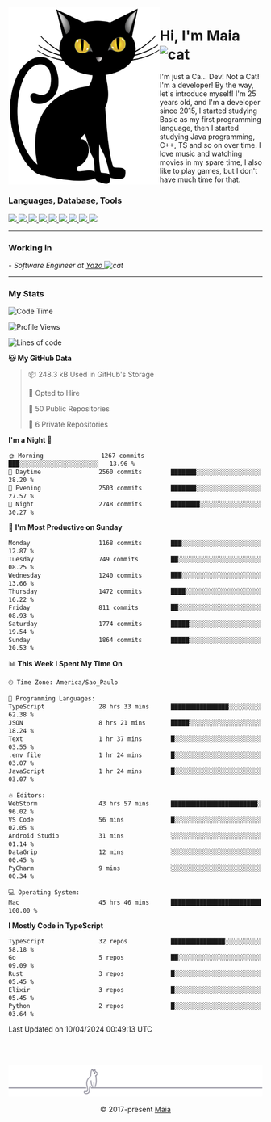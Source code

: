 <img align="left" src="https://raw.githubusercontent.com/gabrielmaialva33/gabrielmaialva33/master/assets/cat_0.png" alt="Stats" width="300px">

<h1 align="left">Hi, I'm Maia 
<img src="https://emojis.slackmojis.com/emojis/images/1643509834/36299/black-cat.gif?1643509834" width="50" height="60" align="center"  alt="cat"/>
</h1>

I'm just a Ca... Dev! Not a Cat! I'm a developer! By the way, let's introduce myself!
I'm 25 years old, and I'm a developer since 2015, I started studying Basic as my first programming
language, then I started studying Java programming, C++, TS and so on over time.
I love music and watching movies in my spare time, I also like to play games, but I don't have much time for that.

<h3 align="left">Languages, Database, Tools</h3>
<p>
  <a href="https://www.typescriptlang.org">
    <img src="https://skillicons.dev/icons?i=ts" />
  </a>
  <a href="https://go.dev">
    <img src="https://skillicons.dev/icons?i=go" />
  </a>
  <a href="https://www.python.org">
    <img src="https://skillicons.dev/icons?i=python" />
  </a>
  <a href="https://gradle.org">
    <img src="https://skillicons.dev/icons?i=gradle" />
  </a>
  <a href="https://redis.io">
    <img src="https://skillicons.dev/icons?i=redis" />
  </a>
  <a href="https://www.mongodb.com">
    <img src="https://skillicons.dev/icons?i=mongodb" />
  </a>
  <a href="https://nodejs.org">
    <img src="https://skillicons.dev/icons?i=nodejs" />
  </a>
  <a href="https://www.javascript.com">
    <img src="https://skillicons.dev/icons?i=js" />
  </a>
  <a href="https://www.docker.com">
    <img src="https://skillicons.dev/icons?i=docker" />
  </a>
</p>

<hr/>

<h3>Working in</h3>

<p><em> - Software Engineer at <a href="[https://pdasolucoes.com.br](https://yazo.com.br/)">Yazo
</a><img src="https://media.giphy.com/media/WUlplcMpOCEmTGBtBW/giphy.gif" width="30" alt="cat"> 
</em></p>

<hr/>

### My Stats

<!--START_SECTION:waka-->
![Code Time](http://img.shields.io/badge/Code%20Time-4%2C120%20hrs%2029%20mins-blue)

![Profile Views](http://img.shields.io/badge/Profile%20Views-17-blue)

![Lines of code](https://img.shields.io/badge/From%20Hello%20World%20I%27ve%20Written-2.5%20million%20lines%20of%20code-blue)

**🐱 My GitHub Data** 

> 📦 248.3 kB Used in GitHub's Storage 
 > 
> 💼 Opted to Hire
 > 
> 📜 50 Public Repositories 
 > 
> 🔑 6 Private Repositories 
 > 
**I'm a Night 🦉** 

```text
🌞 Morning                1267 commits        ███░░░░░░░░░░░░░░░░░░░░░░   13.96 % 
🌆 Daytime                2560 commits        ███████░░░░░░░░░░░░░░░░░░   28.20 % 
🌃 Evening                2503 commits        ███████░░░░░░░░░░░░░░░░░░   27.57 % 
🌙 Night                  2748 commits        ████████░░░░░░░░░░░░░░░░░   30.27 % 
```
📅 **I'm Most Productive on Sunday** 

```text
Monday                   1168 commits        ███░░░░░░░░░░░░░░░░░░░░░░   12.87 % 
Tuesday                  749 commits         ██░░░░░░░░░░░░░░░░░░░░░░░   08.25 % 
Wednesday                1240 commits        ███░░░░░░░░░░░░░░░░░░░░░░   13.66 % 
Thursday                 1472 commits        ████░░░░░░░░░░░░░░░░░░░░░   16.22 % 
Friday                   811 commits         ██░░░░░░░░░░░░░░░░░░░░░░░   08.93 % 
Saturday                 1774 commits        █████░░░░░░░░░░░░░░░░░░░░   19.54 % 
Sunday                   1864 commits        █████░░░░░░░░░░░░░░░░░░░░   20.53 % 
```


📊 **This Week I Spent My Time On** 

```text
🕑︎ Time Zone: America/Sao_Paulo

💬 Programming Languages: 
TypeScript               28 hrs 33 mins      ████████████████░░░░░░░░░   62.38 % 
JSON                     8 hrs 21 mins       █████░░░░░░░░░░░░░░░░░░░░   18.24 % 
Text                     1 hr 37 mins        █░░░░░░░░░░░░░░░░░░░░░░░░   03.55 % 
.env file                1 hr 24 mins        █░░░░░░░░░░░░░░░░░░░░░░░░   03.07 % 
JavaScript               1 hr 24 mins        █░░░░░░░░░░░░░░░░░░░░░░░░   03.07 % 

🔥 Editors: 
WebStorm                 43 hrs 57 mins      ████████████████████████░   96.02 % 
VS Code                  56 mins             █░░░░░░░░░░░░░░░░░░░░░░░░   02.05 % 
Android Studio           31 mins             ░░░░░░░░░░░░░░░░░░░░░░░░░   01.14 % 
DataGrip                 12 mins             ░░░░░░░░░░░░░░░░░░░░░░░░░   00.45 % 
PyCharm                  9 mins              ░░░░░░░░░░░░░░░░░░░░░░░░░   00.34 % 

💻 Operating System: 
Mac                      45 hrs 46 mins      █████████████████████████   100.00 % 
```

**I Mostly Code in TypeScript** 

```text
TypeScript               32 repos            ███████████████░░░░░░░░░░   58.18 % 
Go                       5 repos             ██░░░░░░░░░░░░░░░░░░░░░░░   09.09 % 
Rust                     3 repos             █░░░░░░░░░░░░░░░░░░░░░░░░   05.45 % 
Elixir                   3 repos             █░░░░░░░░░░░░░░░░░░░░░░░░   05.45 % 
Python                   2 repos             █░░░░░░░░░░░░░░░░░░░░░░░░   03.64 % 
```




 Last Updated on 10/04/2024 00:49:13 UTC
<!--END_SECTION:waka-->


<br/>
<br/>

<p align="center"><img src="https://raw.githubusercontent.com/gabrielmaialva33/gabrielmaialva33/master/assets/gray0_ctp_on_line.svg?sanitize=true" /></p>
<p align="center">&copy; 2017-present <a href="https://github.com/gabrielmaialva33/" target="_blank">Maia</a>

